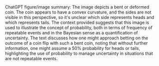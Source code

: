 ChatGPT figure/image summary: The image depicts a bent or deformed coin. The coin appears to have a convex curvature, and the sides are not visible in this perspective, so it's unclear which side represents heads and which represents tails. The context provided suggests that this image is used to illustrate the concept of probability, both in terms of frequency of repeatable events and in the Bayesian sense as a quantification of uncertainty. The text discusses how one might approach betting on the outcome of a coin flip with such a bent coin, noting that without further information, one might assume a 50% probability for heads or tails, highlighting the use of probability to manage uncertainty in situations that are not repeatable events.